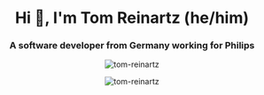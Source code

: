 <h1 align="center">Hi 👋, I'm Tom Reinartz (he/him)</h1>
<h3 align="center">A software developer from Germany working for Philips</h3>

<p align="center"><img align="center" src="https://github-readme-streak-stats.herokuapp.com/?user=tom-reinartz&" alt="tom-reinartz" /></p>

<p align="center"> <img src="https://komarev.com/ghpvc/?username=tom-reinartz&label=Profile%20views&color=0e75b6&style=flat" alt="tom-reinartz" /> </p>
